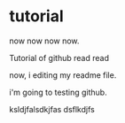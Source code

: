 # tutorial
now now now now.

Tutorial of github
read read

now, i editing my readme file.

i'm going to testing github.

ksldjfalsdkjfas
dsflkdjfs
